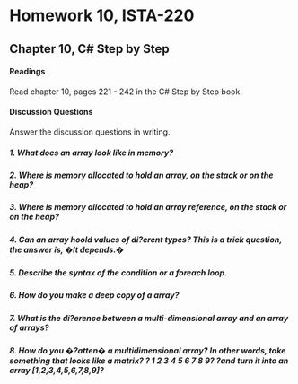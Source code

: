 # Homework 10, ISTA-220
## Chapter 10, C# Step by Step
#### Readings
Read chapter 10, pages 221 - 242 in the C# Step by Step book.
#### Discussion Questions
Answer the discussion questions in writing.

##### 1. What does an array look like in memory?


##### 2. Where is memory allocated to hold an array, on the stack or on the heap?


##### 3. Where is memory allocated to hold an array reference, on the stack or on the heap?


##### 4. Can an array hoold values of di?erent types? This is a trick question, the answer is, �It depends.�


##### 5. Describe the syntax of the condition or a foreach loop.


##### 6. How do you make a deep copy of a array?


##### 7. What is the di?erence between a multi-dimensional array and an array of arrays?


##### 8. How do you �?atten� a multidimensional array? In other words, take something that looks like a matrix? ? 1 2 3 4 5 6 7 8 9? ?and turn it into an array [1,2,3,4,5,6,7,8,9]?
